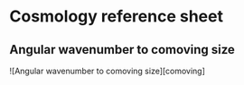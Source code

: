 # Cosmology reference sheet

## Angular wavenumber to comoving size

![Angular wavenumber to comoving size][comoving]
